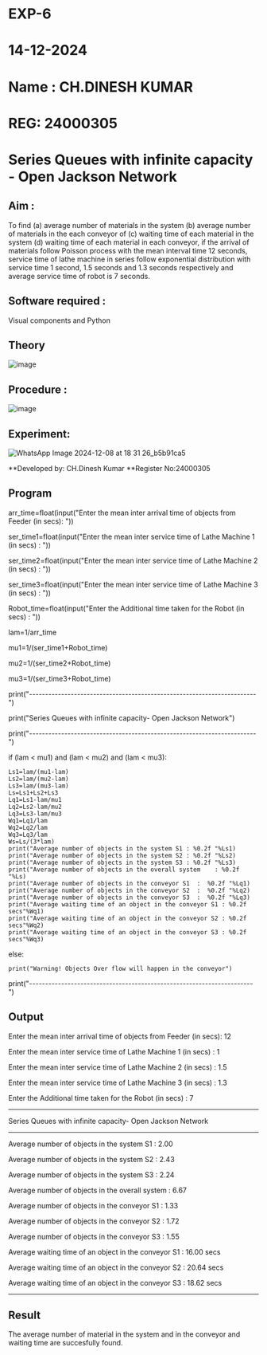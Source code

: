  # EXP-6
 # 14-12-2024
 # Name : CH.DINESH KUMAR
 # REG: 24000305




# Series Queues with infinite capacity - Open Jackson Network

## Aim :
To find (a) average number of materials in the system (b) average number of materials in the each conveyor of (c) waiting time of each material in the system (d) waiting time of each material in each conveyor, if the arrival  of materials follow Poisson process with the mean interval time 12 seconds, service time of  lathe machine in series follow exponential distribution  with service time  1 second, 1.5 seconds and 1.3 seconds respectively and average service time of robot is 7 seconds.

## Software required :
Visual components and Python

## Theory

![image](https://user-images.githubusercontent.com/103921593/203239736-7b81f599-71a8-4ae7-b63e-5d98acd9ea54.png)


## Procedure :

![image](https://user-images.githubusercontent.com/103921593/203239789-bc870dce-6727-487b-a0e2-4fc3f5114889.png)


## Experiment:

![WhatsApp Image 2024-12-08 at 18 31 26_b5b91ca5](https://github.com/user-attachments/assets/16f658cc-72ba-4c74-b4c8-80ecb3b2f530)

**Developed by: CH.Dinesh Kumar
**Register No:24000305
## Program
arr_time=float(input("Enter the mean inter arrival time of objects from Feeder (in secs): "))

ser_time1=float(input("Enter the mean  inter service time of Lathe Machine 1 (in secs) :  "))

ser_time2=float(input("Enter the mean  inter service time of Lathe Machine 2 (in secs) :  "))

ser_time3=float(input("Enter the mean  inter service time of Lathe Machine 3 (in secs) :  "))

Robot_time=float(input("Enter the Additional time taken for the Robot (in secs) :  "))

lam=1/arr_time

mu1=1/(ser_time1+Robot_time)

mu2=1/(ser_time2+Robot_time)

mu3=1/(ser_time3+Robot_time)

print("-----------------------------------------------------------------------")

print("Series Queues with infinite capacity- Open Jackson Network")

print("-----------------------------------------------------------------------")

if (lam <  mu1) and (lam <  mu2) and (lam <  mu3):
    
    Ls1=lam/(mu1-lam)
    Ls2=lam/(mu2-lam)
    Ls3=lam/(mu3-lam)
    Ls=Ls1+Ls2+Ls3
    Lq1=Ls1-lam/mu1
    Lq2=Ls2-lam/mu2
    Lq3=Ls3-lam/mu3
    Wq1=Lq1/lam
    Wq2=Lq2/lam
    Wq3=Lq3/lam
    Ws=Ls/(3*lam)
    print("Average number of objects in the system S1 : %0.2f "%Ls1)
    print("Average number of objects in the system S2 : %0.2f "%Ls2)
    print("Average number of objects in the system S3 : %0.2f "%Ls3)
    print("Average number of objects in the overall system    : %0.2f "%Ls)
    print("Average number of objects in the conveyor S1  :  %0.2f "%Lq1)
    print("Average number of objects in the conveyor S2  :  %0.2f "%Lq2)
    print("Average number of objects in the conveyor S3  :  %0.2f "%Lq3)
    print("Average waiting time of an object in the conveyor S1 : %0.2f secs"%Wq1)
    print("Average waiting time of an object in the conveyor S2 : %0.2f secs"%Wq2)
    print("Average waiting time of an object in the conveyor S3 : %0.2f secs"%Wq3)

else:

    print("Warning! Objects Over flow will happen in the conveyor")

print("----------------------------------------------------------------------")

## Output

Enter the mean inter arrival time of objects from Feeder (in secs): 12

Enter the mean  inter service time of Lathe Machine 1 (in secs) :  1

Enter the mean  inter service time of Lathe Machine 2 (in secs) :  1.5

Enter the mean  inter service time of Lathe Machine 3 (in secs) :  1.3

Enter the Additional time taken for the Robot (in secs) :  7

-----------------------------------------------------------------------

Series Queues with infinite capacity- Open Jackson Network

-----------------------------------------------------------------------

Average number of objects in the system S1 : 2.00 

Average number of objects in the system S2 : 2.43 

Average number of objects in the system S3 : 2.24 

Average number of objects in the overall system    : 6.67 

Average number of objects in the conveyor S1  :  1.33 

Average number of objects in the conveyor S2  :  1.72 

Average number of objects in the conveyor S3  :  1.55 

Average waiting time of an object in the conveyor S1 : 16.00 secs

Average waiting time of an object in the conveyor S2 : 20.64 secs

Average waiting time of an object in the conveyor S3 : 18.62 secs

----------------------------------------------------------------------

## Result

The average number of material in the system and in the conveyor and waiting time are succesfully found.
